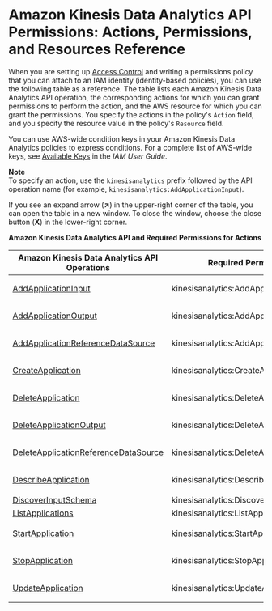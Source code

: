 # Amazon Kinesis Data Analytics API Permissions: Actions, Permissions, and Resources Reference<a name="api-permissions-reference"></a>

When you are setting up [Access Control](authentication-and-access-control.md#access-control) and writing a permissions policy that you can attach to an IAM identity \(identity\-based policies\), you can use the following table as a reference\. The table lists each Amazon Kinesis Data Analytics API operation, the corresponding actions for which you can grant permissions to perform the action, and the AWS resource for which you can grant the permissions\. You specify the actions in the policy's `Action` field, and you specify the resource value in the policy's `Resource` field\. 

You can use AWS\-wide condition keys in your Amazon Kinesis Data Analytics policies to express conditions\. For a complete list of AWS\-wide keys, see [Available Keys](http://docs.aws.amazon.com/IAM/latest/UserGuide/reference_policies_elements.html#AvailableKeys) in the *IAM User Guide*\. 

**Note**  
To specify an action, use the `kinesisanalytics` prefix followed by the API operation name \(for example, `kinesisanalytics:AddApplicationInput`\)\.

If you see an expand arrow \(**↗**\) in the upper\-right corner of the table, you can open the table in a new window\. To close the window, choose the close button \(**X**\) in the lower\-right corner\.


**Amazon Kinesis Data Analytics API and Required Permissions for Actions**  

| Amazon Kinesis Data Analytics API Operations | Required Permissions \(API Actions\) | Resources | 
| --- | --- | --- | 
|  [AddApplicationInput](API_AddApplicationInput.md)   |  kinesisanalytics:AddApplicationInput  |  `arn:aws:kinesisanalytics: region:accountId:application/application-name`  | 
|  [AddApplicationOutput](API_AddApplicationOutput.md)   |  kinesisanalytics:AddApplicationOutput  |  `arn:aws:kinesisanalytics: region:accountId:application/application-name`  | 
|  [AddApplicationReferenceDataSource](API_AddApplicationReferenceDataSource.md)   |  kinesisanalytics:AddApplicationReferenceDataSource  |  `arn:aws:kinesisanalytics: region:accountId:application/application-name`  | 
|  [CreateApplication](API_CreateApplication.md)   |  kinesisanalytics:CreateApplication  |  `arn:aws:kinesisanalytics: region:accountId:application/application-name`  | 
|  [DeleteApplication](API_DeleteApplication.md)   |  kinesisanalytics:DeleteApplication  |  `arn:aws:kinesisanalytics: region:accountId:application/application-name`  | 
|  [DeleteApplicationOutput](API_DeleteApplicationOutput.md)   |  kinesisanalytics:DeleteApplicationOutput  |  `arn:aws:kinesisanalytics: region:accountId:application/application-name`  | 
|  [DeleteApplicationReferenceDataSource](API_DeleteApplicationReferenceDataSource.md)   |  kinesisanalytics:DeleteApplicationReferenceDataSource  |  `arn:aws:kinesisanalytics: region:accountId:application/application-name`  | 
|  [DescribeApplication](API_DescribeApplication.md)   |  kinesisanalytics:DescribeApplication  |  `arn:aws:kinesisanalytics: region:accountId:application/application-name`  | 
|  [DiscoverInputSchema](API_DiscoverInputSchema.md)   |  kinesisanalytics:DiscoverInputSchema  |  \*  | 
|  [ListApplications](API_ListApplications.md)   |  kinesisanalytics:ListApplications  |  \*  | 
|  [StartApplication](API_StartApplication.md)   |  kinesisanalytics:StartApplication  |  `arn:aws:kinesisanalytics: region:accountId:application/application-name`  | 
|  [StopApplication](API_StopApplication.md)   |  kinesisanalytics:StopApplication  |  `arn:aws:kinesisanalytics: region:accountId:application/application-name`  | 
|  [UpdateApplication](API_UpdateApplication.md)   |  kinesisanalytics:UpdateApplication  |  `arn:aws:kinesisanalytics: region:accountId:application/application-name`  | 